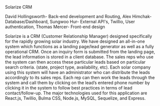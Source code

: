 Solarize CRM

David Hollingsworth- Back-end development and Routing, Alex Himchak- Database/Dashboard, Sungwoo Hur- External API's, Twillio, User authentication, Thomas Mercer- Front-end design

Solarize is a CRM (Customer Relationship Manager) designed specifically for the rapidly growing solar industry. We have designed an all-in-one system which functions as a landing page/lead generator as well as a fully operational CRM.
Once an inquiry form is submitted from the landing page, the lead information is stored in a client database. The sales reps who use the system can then access these particular leads based on particular search criteria. (state, project type, availability, etc). Each solar company using this system will have an administrator who can distribute the leads accordingly to its sales reps.
Each rep can then work the leads through the system and call them by clicking on the lead’s entered phone number by clicking it in the system to follow best practices in terms of lead contact/follow-up. 
The major technologies used for this application are React.js, Twillio, Bulma CSS, Node.js, MySQL, Sequelize, and Express.
